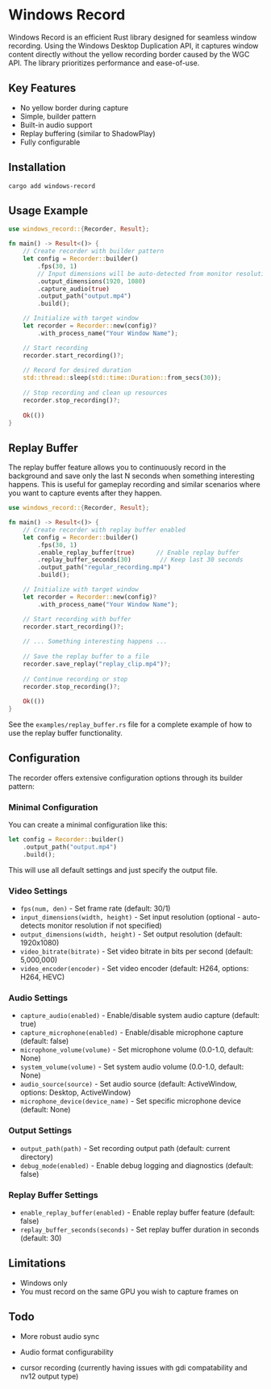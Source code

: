 # Windows Record

Windows Record is an efficient Rust library designed for seamless window recording. Using the Windows Desktop Duplication API, it captures window content directly without the yellow recording border caused by the WGC API. The library prioritizes performance and ease-of-use.

## Key Features

- No yellow border during capture
- Simple, builder pattern
- Built-in audio support
- Replay buffering (similar to ShadowPlay)
- Fully configurable

## Installation
```
cargo add windows-record
```

## Usage Example

```rust
use windows_record::{Recorder, Result};

fn main() -> Result<()> {
    // Create recorder with builder pattern
    let config = Recorder::builder()
        .fps(30, 1)
        // Input dimensions will be auto-detected from monitor resolution
        .output_dimensions(1920, 1080)
        .capture_audio(true)
        .output_path("output.mp4")
        .build();

    // Initialize with target window
    let recorder = Recorder::new(config)?
        .with_process_name("Your Window Name");

    // Start recording
    recorder.start_recording()?;
    
    // Record for desired duration
    std::thread::sleep(std::time::Duration::from_secs(30));
    
    // Stop recording and clean up resources
    recorder.stop_recording()?;
    
    Ok(())
}
```

## Replay Buffer

The replay buffer feature allows you to continuously record in the background and save only the last N seconds when something interesting happens. This is useful for gameplay recording and similar scenarios where you want to capture events after they happen.

```rust
use windows_record::{Recorder, Result};

fn main() -> Result<()> {
    // Create recorder with replay buffer enabled
    let config = Recorder::builder()
        .fps(30, 1)
        .enable_replay_buffer(true)      // Enable replay buffer
        .replay_buffer_seconds(30)        // Keep last 30 seconds
        .output_path("regular_recording.mp4")
        .build();

    // Initialize with target window
    let recorder = Recorder::new(config)?
        .with_process_name("Your Window Name");

    // Start recording with buffer
    recorder.start_recording()?;
    
    // ... Something interesting happens ...
    
    // Save the replay buffer to a file
    recorder.save_replay("replay_clip.mp4")?;
    
    // Continue recording or stop
    recorder.stop_recording()?;
    
    Ok(())
}
```

See the `examples/replay_buffer.rs` file for a complete example of how to use the replay buffer functionality.

## Configuration

The recorder offers extensive configuration options through its builder pattern:

### Minimal Configuration

You can create a minimal configuration like this:

```rust
let config = Recorder::builder()
    .output_path("output.mp4")
    .build();
```

This will use all default settings and just specify the output file.

### Video Settings
- `fps(num, den)` - Set frame rate (default: 30/1)
- `input_dimensions(width, height)` - Set input resolution (optional - auto-detects monitor resolution if not specified)
- `output_dimensions(width, height)` - Set output resolution (default: 1920x1080)
- `video_bitrate(bitrate)` - Set video bitrate in bits per second (default: 5,000,000)
- `video_encoder(encoder)` - Set video encoder (default: H264, options: H264, HEVC)

### Audio Settings
- `capture_audio(enabled)` - Enable/disable system audio capture (default: true)
- `capture_microphone(enabled)` - Enable/disable microphone capture (default: false)
- `microphone_volume(volume)` - Set microphone volume (0.0-1.0, default: None)
- `system_volume(volume)` - Set system audio volume (0.0-1.0, default: None)
- `audio_source(source)` - Set audio source (default: ActiveWindow, options: Desktop, ActiveWindow)
- `microphone_device(device_name)` - Set specific microphone device (default: None)

### Output Settings
- `output_path(path)` - Set recording output path (default: current directory)
- `debug_mode(enabled)` - Enable debug logging and diagnostics (default: false)

### Replay Buffer Settings
- `enable_replay_buffer(enabled)` - Enable replay buffer feature (default: false)
- `replay_buffer_seconds(seconds)` - Set replay buffer duration in seconds (default: 30)

## Limitations

- Windows only
- You must record on the same GPU you wish to capture frames on

## Todo

- More robust audio sync
- Audio format configurability

- cursor recording (currently having issues with gdi compatability and nv12 output type)